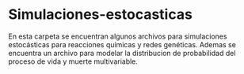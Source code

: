 # Simulaciones-estocasticas
En esta carpeta se encuentran algunos archivos para simulaciones estocásticas para reacciones químicas y redes genéticas.
Ademas se encuentra un archivo para modelar la distribucion de probabilidad del proceso de vida y muerte multivariable.
